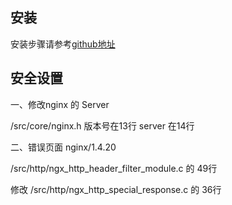 ## 安装

安装步骤请参考[github地址](https://github.com/ainiok/build-script/blob/master/deploy.sh)

## 安全设置

一、修改nginx 的 Server 

/src/core/nginx.h  版本号在13行 server 在14行

二、错误页面 nginx/1.4.20

/src/http/ngx_http_header_filter_module.c 的 49行

修改 
/src/http/ngx_http_special_response.c 的 36行